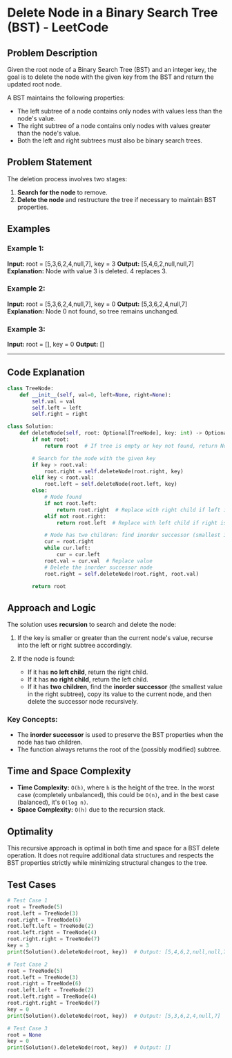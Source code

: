 # Delete Node in a Binary Search Tree (BST) - LeetCode

## Problem Description

Given the root node of a Binary Search Tree (BST) and an integer key, the goal is to delete the node with the given key from the BST and return the updated root node.

A BST maintains the following properties:

* The left subtree of a node contains only nodes with values less than the node's value.
* The right subtree of a node contains only nodes with values greater than the node's value.
* Both the left and right subtrees must also be binary search trees.

## Problem Statement

The deletion process involves two stages:

1. **Search for the node** to remove.
2. **Delete the node** and restructure the tree if necessary to maintain BST properties.

## Examples

### Example 1:

**Input:** root = \[5,3,6,2,4,null,7], key = 3
**Output:** \[5,4,6,2,null,null,7]
**Explanation:** Node with value 3 is deleted. 4 replaces 3.

### Example 2:

**Input:** root = \[5,3,6,2,4,null,7], key = 0
**Output:** \[5,3,6,2,4,null,7]
**Explanation:** Node 0 not found, so tree remains unchanged.

### Example 3:

**Input:** root = \[], key = 0
**Output:** \[]

---

## Code Explanation

```python
class TreeNode:
    def __init__(self, val=0, left=None, right=None):
        self.val = val
        self.left = left
        self.right = right

class Solution:
    def deleteNode(self, root: Optional[TreeNode], key: int) -> Optional[TreeNode]:
        if not root:
            return root  # If tree is empty or key not found, return None

        # Search for the node with the given key
        if key > root.val:
            root.right = self.deleteNode(root.right, key)
        elif key < root.val:
            root.left = self.deleteNode(root.left, key)
        else:
            # Node found
            if not root.left:
                return root.right  # Replace with right child if left is None
            elif not root.right:
                return root.left  # Replace with left child if right is None

            # Node has two children: find inorder successor (smallest in right subtree)
            cur = root.right
            while cur.left:
                cur = cur.left
            root.val = cur.val  # Replace value
            # Delete the inorder successor node
            root.right = self.deleteNode(root.right, root.val)

        return root
```

## Approach and Logic

The solution uses **recursion** to search and delete the node:

1. If the key is smaller or greater than the current node's value, recurse into the left or right subtree accordingly.
2. If the node is found:

   * If it has **no left child**, return the right child.
   * If it has **no right child**, return the left child.
   * If it has **two children**, find the **inorder successor** (the smallest value in the right subtree), copy its value to the current node, and then delete the successor node recursively.

### Key Concepts:

* The **inorder successor** is used to preserve the BST properties when the node has two children.
* The function always returns the root of the (possibly modified) subtree.

## Time and Space Complexity

* **Time Complexity:** `O(h)`, where `h` is the height of the tree. In the worst case (completely unbalanced), this could be `O(n)`, and in the best case (balanced), it's `O(log n)`.
* **Space Complexity:** `O(h)` due to the recursion stack.

## Optimality

This recursive approach is optimal in both time and space for a BST delete operation. It does not require additional data structures and respects the BST properties strictly while minimizing structural changes to the tree.

## Test Cases

```python
# Test Case 1
root = TreeNode(5)
root.left = TreeNode(3)
root.right = TreeNode(6)
root.left.left = TreeNode(2)
root.left.right = TreeNode(4)
root.right.right = TreeNode(7)
key = 3
print(Solution().deleteNode(root, key))  # Output: [5,4,6,2,null,null,7]

# Test Case 2
root = TreeNode(5)
root.left = TreeNode(3)
root.right = TreeNode(6)
root.left.left = TreeNode(2)
root.left.right = TreeNode(4)
root.right.right = TreeNode(7)
key = 0
print(Solution().deleteNode(root, key))  # Output: [5,3,6,2,4,null,7]

# Test Case 3
root = None
key = 0
print(Solution().deleteNode(root, key))  # Output: []
```
